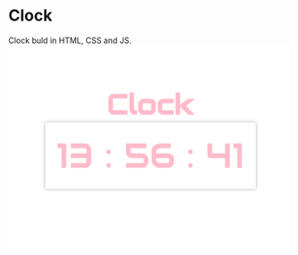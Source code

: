 # Clock
Clock buld in HTML, CSS and JS.
![Aquí la descripción de la imagen por si no carga](https://raw.githubusercontent.com/anahiquintero99/Clock/main/img/ClockImg.png)
